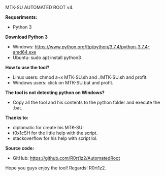 MTK-SU AUTOMATED ROOT v4.

**Requeriments:**
* Python 3

**Download Python 3**
* Windows: https://www.python.org/ftp/python/3.7.4/python-3.7.4-amd64.exe
* Ubuntu: sudo apt install python3

**How to use the tool?**
* Linux users: chmod a+x MTK-SU.sh and ./MTK-SU.sh and profit.
* Windows users: click on MTK-SU.bat and profit.

**The tool is not detecting python on Windows?**
* Copy all the tool and his contents to the python folder and execute the .bat.

**Thanks to:**
* diplomatic for create his MTK-SU!
* t0x1cSH for the little help with the script.
* stackoverflow for his help with script lol.

**Source code:**
* GitHub: https://github.com/R0rt1z2/AutomatedRoot

Hope you guys enjoy the tool!
Regards!
R0rt1z2.

